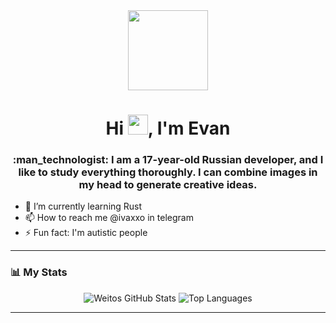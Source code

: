 <div id="header" align="center">
  <img src="https://media.giphy.com/media/M9gbBd9nbDrOTu1Mqx/giphy.gif" width="128"/>

  <h1>
    Hi  <img src="https://media.giphy.com/media/hvRJCLFzcasrR4ia7z/giphy.gif" width="32px"/>, I'm Evan
  </h1>
</div>

<div id="body" align="center">
  <h3>:man_technologist: I am a 17-year-old Russian developer, and I like to study everything thoroughly. I can combine images in my head to generate creative ideas.</h3>
</div>

- 🌱 I’m currently learning Rust
- 📫 How to reach me @ivaxxo in telegram
- ⚡ Fun fact: I'm autistic people

---

### 📊 My Stats

<p align="center">
  <img src="https://github-readme-stats.vercel.app/api?username=Weitos&show_icons=true&hide_title=true&count_private=true&theme=dark" alt="Weitos GitHub Stats" />
  <img src="https://github-readme-stats.vercel.app/api/top-langs/?username=Weitos&theme=dark&layout=compact" alt="Top Languages" />
</p>

---

<!--
**Weitos/Weitos** is a ✨ _special_ ✨ repository because its `README.md` (this file) appears on your GitHub profile.

Here are some ideas to get you started:

- 🔭 I’m currently working on ...
- 🌱 I’m currently learning ...
- 👯 I’m looking to collaborate on ...
- 🤔 I’m looking for help with ...
- 💬 Ask me about ...
- 📫 How to reach me: ...
- 😄 Pronouns: ...
- 
-->

